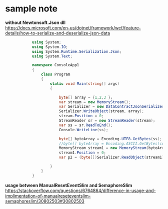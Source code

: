 # sample note


**without Newtonsoft.Json dll**  
https://docs.microsoft.com/en-us/dotnet/framework/wcf/feature-details/how-to-serialize-and-deserialize-json-data  


```csharp
            using System;
            using System.IO;
            using System.Runtime.Serialization.Json;
            using System.Text;

            namespace ConsoleApp1
            {
                class Program
                {
                    static void Main(string[] args)
                    {

                        byte[] array = {1,2,3 };
                        var stream = new MemoryStream();
                        var Serializer = new DataContractJsonSerializer(typeof(byte[]));
                        Serializer.WriteObject(stream, array);
                        stream.Position = 0;
                        StreamReader sr = new StreamReader(stream);
                        var ss = sr.ReadToEnd();
                        Console.WriteLine(ss);

                        byte[] byteArray = Encoding.UTF8.GetBytes(ss);
                        //byte[] byteArray = Encoding.ASCII.GetBytes(contents);
                        MemoryStream stream1 = new MemoryStream(byteArray);
                        stream1.Position = 0;
                        var p2 = (byte[])Serializer.ReadObject(stream1);

                    }
                }
            }
```


**usage between ManualResetEventSlim and SemaphoreSlim**  
https://stackoverflow.com/questions/6764864/difference-in-usage-and-implimentation-of-manualreseteventslim-semaphoreslim/30802503#30802503  
